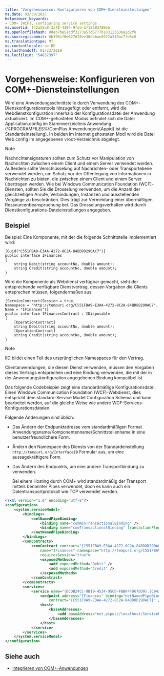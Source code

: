 ```yaml
---
title: 'Vorgehensweise: Konfigurieren von COM+-Diensteinstellungen'
ms.date: 03/30/2017
helpviewer_keywords:
- COM+ [WCF], configuring service settings
ms.assetid: f42a55a8-3af8-4394-9fdd-bf12a93780eb
ms.openlocfilehash: 8deb7be51cdf3273a57d6777b103123636a2d2f8
ms.sourcegitcommit: 6b308cf6d627d78ee36dbbae8972a310ac7fd6c8
ms.translationtype: MT
ms.contentlocale: de-DE
ms.lasthandoff: 01/23/2019
ms.locfileid: "54637397"
---
```

# <a name="how-to-configure-com-service-settings"></a>Vorgehensweise: Konfigurieren von COM+-Diensteinstellungen
Wird eine Anwendungsschnittstelle durch Verwendung des COM+-Dienskonfigurationstools hinzugefügt oder entfernt, wird die Webdienstkonfiguration innerhalb der Konfigurationsdatei der Anwendung aktualisiert. Im COM+-gehosteten Modus befindet sich die Datei Application.config im Stammverzeichnis Anwendung (%PROGRAMFILES%\ComPlus Anwendungen\\{Appid} ist die Standardeinstellung). In beiden im Internet gehosteten Modi wird die Datei Web.config im angegebenen vroot-Verzeichnis abgelegt.  
  
> [!NOTE]
>  Nachrichtensignaturen sollten zum Schutz vor Manipulation von Nachrichten zwischen einem Client und einem Server verwendet werden. Außerdem sollte Verschlüsselung auf Nachrichten- oder Transportebene verwendet werden, um Schutz vor der Offenlegung von Informationen in Nachrichten zu bieten, die zwischen einem Client und einem Server übertragen werden. Wie bei Windows Communication Foundation (WCF)-Diensten, sollten Sie die Drosselung verwenden, um die Anzahl der gleichzeitigen Anrufe, Verbindungen, Instanzen und ausstehenden Vorgänge zu beschränken. Dies trägt zur Vermeidung einer übermäßigen Ressourcenbeanspruchung bei. Das Drosselungsverhalten wird durch Dienstkonfigurations-Dateieinstellungen angegeben.  
  
## <a name="example"></a>Beispiel  
 Beispiel: Eine Komponente, mit der die folgende Schnittstelle implementiert wird:  
  
```  
[Guid("C551FBA9-E3AA-4272-8C2A-84BD8D290AC7")]  
public interface IFinances  
{  
    string Debit(string accountNo, double amount);  
    string Credit(string accountNo, double amount);  
}  
```  
  
 Wird die Komponente als Webdienst verfügbar gemacht, sieht der entsprechende verfügbare Dienstvertrag, dessen Vorgaben die Clients entsprechen müssen, folgendermaßen aus:  
  
```  
[ServiceContract(Session = true,  
Namespace = "http://tempuri.org/C551FBA9-E3AA-4272-8C2A-84BD8D290AC7",  
Name = "IFinances")]  
public interface IFinancesContract : IDisposable  
{  
    [OperationContract]  
    string Debit(string accountNo, double amount);  
    [OperationContract]  
    string Credit(string accountNo, double amount);  
}  
```  
  
> [!NOTE]
>  IID bildet einen Teil des ursprünglichen Namespaces für den Vertrag.  
  
 Clientanwendungen, die diesen Dienst verwenden, müssen den Vorgaben dieses Vertrags entsprechen und eine Bindung verwenden, die mit der in der Anwendungskonfiguration angegebenen Bindung kompatibel ist.  
  
 Das folgende Codebeispiel zeigt eine standardmäßige Konfigurationsdatei. Einen Windows Communication Foundation (WCF)-Webdienst, dies entspricht dem standard-Service Model Configuration Schema und kann bearbeitet werden, auf die gleiche Weise wie andere WCF-Services-Konfigurationsdateien.  
  
 Folgende Änderungen sind üblich:  
  
- Das Ändern der Endpunktadresse vom standardmäßigen Format Anwendungsname/Komponentenname/Schnittstellenname in eine benutzerfreundlichere Form.  
  
- Ändern den Namespace des Diensts von der Standardeinstellung `http://tempuri.org/InterfaceID` Formular aus, um eine aussagekräftigere Form.  
  
- Das Ändern des Endpunkts, um eine andere Transportbindung zu verwenden.  
  
     Bei einem Hosting durch COM+ wird standardmäßig der Transport mittels benannter Pipes verwendet, doch es kann auch ein Datentransportprotokoll wie TCP verwendet werden.  
  
```xml  
<?xml version="1.0" encoding="utf-8"?>  
<configuration>  
    <system.serviceModel>  
        <bindings>  
            <netNamedPipeBinding>  
                <binding name="comNonTransactionalBinding" />  
                <binding name="comTransactionalBinding" transactionFlow="true" />  
            </netNamedPipeBinding>  
        </bindings>  
        <comContracts>  
            <comContract contract="{C551FBA9-E3AA-4272-8C2A-84BD8D290AC7}"  
                name="IFinances" namespace="http://tempuri.org/C551FBA9-E3AA-4272-8C2A-84BD8D290AC7"  
                requiresSession="true">  
                <exposedMethods>  
                    <add exposedMethod="Debit" />  
                    <add exposedMethod="Credit" />  
                </exposedMethods>  
            </comContract>  
        </comContracts>  
        <services>  
            <service name="{DCDB24CC-0B19-4534-95CD-FBBFF4D67DD9},{C942B840-AD54-4A44-B5F7-928130980AB9}">  
                <endpoint address="IFinances" binding="netNamedPipeBinding" bindingConfiguration="comNonTransactionalBinding"  
                    contract="{C551FBA9-E3AA-4272-8C2A-84BD8D290AC7}" />  
                <host>  
                    <baseAddresses>  
                        <add baseAddress="net.pipe://localhost/ServiceModelDocSampleApp/ServiceModelDocSample.esFinance" />  
                    </baseAddresses>  
                </host>  
            </service>  
        </services>  
    </system.serviceModel>  
</configuration>  
```  
  
## <a name="see-also"></a>Siehe auch
- [Integrieren von COM+-Anwendungen](../../../../docs/framework/wcf/feature-details/integrating-with-com-plus-applications.md)
